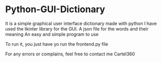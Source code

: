 # Python-GUI-Dictionary
It is a simple graphical user interface dictionary made with python 
I have used the tkinter library for the GUI.
A json file for the words and their meaning 
An easy and simple program to use

To run it, you just have yo run the frontend.py file

For any errors or complains, feel free to contact me
Cartel360
